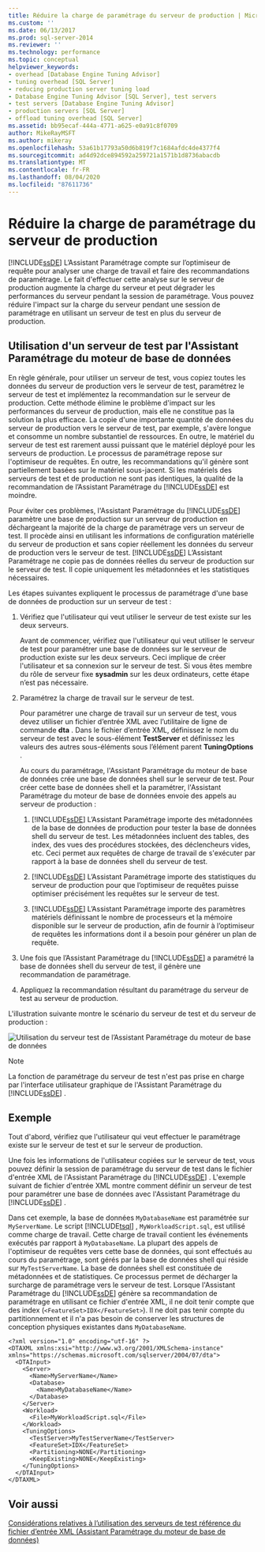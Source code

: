 ```yaml
---
title: Réduire la charge de paramétrage du serveur de production | Microsoft Docs
ms.custom: ''
ms.date: 06/13/2017
ms.prod: sql-server-2014
ms.reviewer: ''
ms.technology: performance
ms.topic: conceptual
helpviewer_keywords:
- overhead [Database Engine Tuning Advisor]
- tuning overhead [SQL Server]
- reducing production server tuning load
- Database Engine Tuning Advisor [SQL Server], test servers
- test servers [Database Engine Tuning Advisor]
- production servers [SQL Server]
- offload tuning overhead [SQL Server]
ms.assetid: bb95ecaf-444a-4771-a625-e0a91c8f0709
author: MikeRayMSFT
ms.author: mikeray
ms.openlocfilehash: 53a61b17793a50d6b819f7c1684afdc4de4377f4
ms.sourcegitcommit: ad4d92dce894592a259721a1571b1d8736abacdb
ms.translationtype: MT
ms.contentlocale: fr-FR
ms.lasthandoff: 08/04/2020
ms.locfileid: "87611736"
---
```

# <a name="reduce-the-production-server-tuning-load"></a>Réduire la charge de paramétrage du serveur de production
  [!INCLUDE[ssDE](../../../includes/ssde-md.md)] L’Assistant Paramétrage compte sur l’optimiseur de requête pour analyser une charge de travail et faire des recommandations de paramétrage. Le fait d'effectuer cette analyse sur le serveur de production augmente la charge du serveur et peut dégrader les performances du serveur pendant la session de paramétrage. Vous pouvez réduire l'impact sur la charge du serveur pendant une session de paramétrage en utilisant un serveur de test en plus du serveur de production.

## <a name="how-database-engine-tuning-advisor-uses-a-test-server"></a>Utilisation d'un serveur de test par l'Assistant Paramétrage du moteur de base de données
 En règle générale, pour utiliser un serveur de test, vous copiez toutes les données du serveur de production vers le serveur de test, paramétrez le serveur de test et implémentez la recommandation sur le serveur de production. Cette méthode élimine le problème d'impact sur les performances du serveur de production, mais elle ne constitue pas la solution la plus efficace. La copie d'une importante quantité de données du serveur de production vers le serveur de test, par exemple, s'avère longue et consomme un nombre substantiel de ressources. En outre, le matériel du serveur de test est rarement aussi puissant que le matériel déployé pour les serveurs de production. Le processus de paramétrage repose sur l'optimiseur de requêtes. En outre, les recommandations qu'il génère sont partiellement basées sur le matériel sous-jacent. Si les matériels des serveurs de test et de production ne sont pas identiques, la qualité de la recommandation de l’Assistant Paramétrage du [!INCLUDE[ssDE](../../../includes/ssde-md.md)] est moindre.

 Pour éviter ces problèmes, l'Assistant Paramétrage du [!INCLUDE[ssDE](../../../includes/ssde-md.md)] paramètre une base de production sur un serveur de production en déchargeant la majorité de la charge de paramétrage vers un serveur de test. Il procède ainsi en utilisant les informations de configuration matérielle du serveur de production et sans copier réellement les données du serveur de production vers le serveur de test. [!INCLUDE[ssDE](../../../includes/ssde-md.md)] L’Assistant Paramétrage ne copie pas de données réelles du serveur de production sur le serveur de test. Il copie uniquement les métadonnées et les statistiques nécessaires.

 Les étapes suivantes expliquent le processus de paramétrage d'une base de données de production sur un serveur de test :

1.  Vérifiez que l'utilisateur qui veut utiliser le serveur de test existe sur les deux serveurs.

     Avant de commencer, vérifiez que l'utilisateur qui veut utiliser le serveur de test pour paramétrer une base de données sur le serveur de production existe sur les deux serveurs. Ceci implique de créer l'utilisateur et sa connexion sur le serveur de test. Si vous êtes membre du rôle de serveur fixe **sysadmin** sur les deux ordinateurs, cette étape n’est pas nécessaire.

2.  Paramétrez la charge de travail sur le serveur de test.

     Pour paramétrer une charge de travail sur un serveur de test, vous devez utiliser un fichier d’entrée XML avec l’utilitaire de ligne de commande **dta** . Dans le fichier d’entrée XML, définissez le nom du serveur de test avec le sous-élément **TestServer** et définissez les valeurs des autres sous-éléments sous l’élément parent **TuningOptions** .

     Au cours du paramétrage, l'Assistant Paramétrage du moteur de base de données crée une base de données shell sur le serveur de test. Pour créer cette base de données shell et la paramétrer, l'Assistant Paramétrage du moteur de base de données envoie des appels au serveur de production :

    1.  [!INCLUDE[ssDE](../../../includes/ssde-md.md)] L’Assistant Paramétrage importe des métadonnées de la base de données de production pour tester la base de données shell du serveur de test. Les métadonnées incluent des tables, des index, des vues des procédures stockées, des déclencheurs vides, etc. Ceci permet aux requêtes de charge de travail de s'exécuter par rapport à la base de données shell du serveur de test.

    2.  [!INCLUDE[ssDE](../../../includes/ssde-md.md)] L’Assistant Paramétrage importe des statistiques du serveur de production pour que l’optimiseur de requêtes puisse optimiser précisément les requêtes sur le serveur de test.

    3.  [!INCLUDE[ssDE](../../../includes/ssde-md.md)] L’Assistant Paramétrage importe des paramètres matériels définissant le nombre de processeurs et la mémoire disponible sur le serveur de production, afin de fournir à l’optimiseur de requêtes les informations dont il a besoin pour générer un plan de requête.

3.  Une fois que l’Assistant Paramétrage du [!INCLUDE[ssDE](../../../includes/ssde-md.md)] a paramétré la base de données shell du serveur de test, il génère une recommandation de paramétrage.

4.  Appliquez la recommandation résultant du paramétrage du serveur de test au serveur de production.

 L'illustration suivante montre le scénario du serveur de test et du serveur de production :

 ![Utilisation du serveur test de l’Assistant Paramétrage du moteur de base de données](../../database-engine/media/testsvr.gif "Utilisation du serveur test de l’Assistant Paramétrage du moteur de base de données")

> [!NOTE]
>  La fonction de paramétrage du serveur de test n'est pas prise en charge par l'interface utilisateur graphique de l'Assistant Paramétrage du [!INCLUDE[ssDE](../../../includes/ssde-md.md)] .

## <a name="example"></a>Exemple
 Tout d'abord, vérifiez que l'utilisateur qui veut effectuer le paramétrage existe sur le serveur de test et sur le serveur de production.

 Une fois les informations de l'utilisateur copiées sur le serveur de test, vous pouvez définir la session de paramétrage du serveur de test dans le fichier d'entrée XML de l'Assistant Paramétrage du [!INCLUDE[ssDE](../../../includes/ssde-md.md)] . L'exemple suivant de fichier d'entrée XML montre comment définir un serveur de test pour paramétrer une base de données avec l'Assistant Paramétrage du [!INCLUDE[ssDE](../../../includes/ssde-md.md)] .

 Dans cet exemple, la base de données `MyDatabaseName` est paramétrée sur `MyServerName`. Le script [!INCLUDE[tsql](../../includes/tsql-md.md)] , `MyWorkloadScript.sql`, est utilisé comme charge de travail. Cette charge de travail contient les événements exécutés par rapport à `MyDatabaseName`. La plupart des appels de l'optimiseur de requêtes vers cette base de données, qui sont effectués au cours du paramétrage, sont gérés par la base de données shell qui réside sur `MyTestServerName`. La base de données shell est constituée de métadonnées et de statistiques. Ce processus permet de décharger la surcharge de paramétrage vers le serveur de test. Lorsque l'Assistant Paramétrage du [!INCLUDE[ssDE](../../../includes/ssde-md.md)] génère sa recommandation de paramétrage en utilisant ce fichier d'entrée XML, il ne doit tenir compte que des index (`<FeatureSet>IDX</FeatureSet>`). Il ne doit pas tenir compte du partitionnement et il n'a pas besoin de conserver les structures de conception physiques existantes dans `MyDatabaseName`.

```
<?xml version="1.0" encoding="utf-16" ?>
<DTAXML xmlns:xsi="http://www.w3.org/2001/XMLSchema-instance" xmlns="https://schemas.microsoft.com/sqlserver/2004/07/dta">
  <DTAInput>
    <Server>
      <Name>MyServerName</Name>
      <Database>
        <Name>MyDatabaseName</Name>
      </Database>
    </Server>
    <Workload>
      <File>MyWorkloadScript.sql</File>
    </Workload>
    <TuningOptions>
      <TestServer>MyTestServerName</TestServer>
      <FeatureSet>IDX</FeatureSet>
      <Partitioning>NONE</Partitioning>
      <KeepExisting>NONE</KeepExisting>
    </TuningOptions>
  </DTAInput>
</DTAXML>
```

## <a name="see-also"></a>Voir aussi
 [Considérations relatives à l’utilisation des serveurs de test référence du](considerations-for-using-test-servers.md) [fichier d’entrée XML &#40;Assistant Paramétrage du moteur de base de données&#41;](database-engine-tuning-advisor.md)


